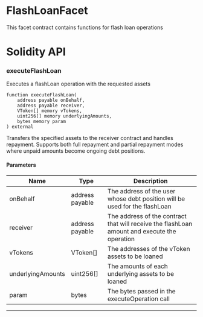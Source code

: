 # FlashLoanFacet
This facet contract contains functions for flash loan operations

# Solidity API

### executeFlashLoan

Executes a flashLoan operation with the requested assets

```solidity
function executeFlashLoan(
    address payable onBehalf,
    address payable receiver,
    VToken[] memory vTokens,
    uint256[] memory underlyingAmounts,
    bytes memory param
) external
```

Transfers the specified assets to the receiver contract and handles repayment. Supports both full repayment and partial repayment modes where unpaid amounts become ongoing debt positions.

#### Parameters
| Name | Type | Description |
| ---- | ---- | ----------- |
| onBehalf | address payable | The address of the user whose debt position will be used for the flashLoan |
| receiver | address payable | The address of the contract that will receive the flashLoan amount and execute the operation |
| vTokens | VToken[] | The addresses of the vToken assets to be loaned |
| underlyingAmounts | uint256[] | The amounts of each underlying assets to be loaned |
| param | bytes | The bytes passed in the executeOperation call |

- - -


